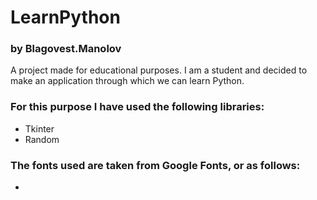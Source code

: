# LearnPython
### by Blagovest.Manolov
A project made for educational purposes. I am a student and decided to make an application through which we can learn Python.

### For this purpose I have used the following libraries:
- Tkinter
- Random
### The fonts used are taken from Google Fonts, or as follows:
- 
